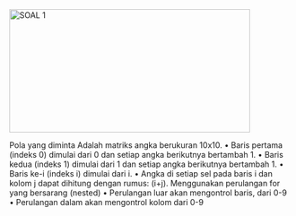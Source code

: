 <img width="429" height="220" alt="SOAL 1" src="https://github.com/user-attachments/assets/6a0a63b5-01bc-45da-a221-cf04636610ef" />

Pola yang diminta Adalah matriks angka berukuran 10x10.
•	Baris pertama (indeks 0) dimulai dari 0 dan setiap angka berikutnya bertambah 1. 
•	Baris kedua (indeks 1) dimulai dari 1 dan setiap angka berikutnya bertambah 1. 
•	Baris ke-i (indeks i) dimulai dari i. 
•	Angka di setiap sel pada baris i dan kolom j dapat dihitung dengan rumus: (i+j).
Menggunakan perulangan for yang bersarang (nested)
•	Perulangan luar akan mengontrol baris, dari 0-9
•	Perulangan dalam akan mengontrol kolom dari 0-9

